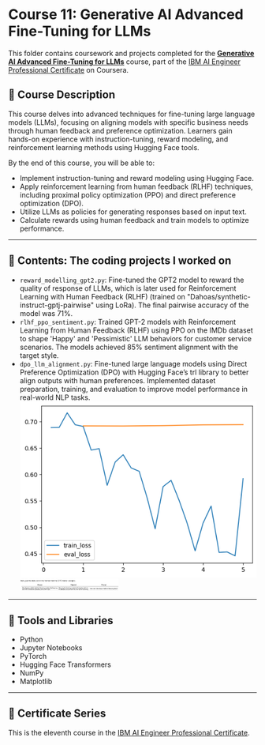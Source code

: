 # Course 11: Generative AI Advanced Fine-Tuning for LLMs

This folder contains coursework and projects completed for the **[Generative AI Advanced Fine-Tuning for LLMs](https://www.coursera.org/learn/generative-ai-advanced-fine-tuning-for-llms?specialization=ai-engineer)** course, part of the [IBM AI Engineer Professional Certificate](https://www.coursera.org/professional-certificates/ai-engineer) on Coursera.

## 🧠 Course Description

This course delves into advanced techniques for fine-tuning large language models (LLMs), focusing on aligning models with specific business needs through human feedback and preference optimization. Learners gain hands-on experience with instruction-tuning, reward modeling, and reinforcement learning methods using Hugging Face tools.

By the end of this course, you will be able to:

- Implement instruction-tuning and reward modeling using Hugging Face.
- Apply reinforcement learning from human feedback (RLHF) techniques, including proximal policy optimization (PPO) and direct preference optimization (DPO).
- Utilize LLMs as policies for generating responses based on input text.
- Calculate rewards using human feedback and train models to optimize performance.

---

## 📂 Contents: The coding projects I worked on

- `reward_modelling_gpt2.py`: Fine-tuned the GPT2 model to reward the quality of response of LLMs, which is later used for Reinforcement Learning with Human Feedback (RLHF) (trained on "Dahoas/synthetic-instruct-gptj-pairwise" using LoRa). The final pairwise accuracy of the model was 71%.
- `rlhf_ppo_sentiment.py`: Trained GPT-2 models with Reinforcement Learning from Human Feedback (RLHF) using PPO on the IMDb dataset to shape 'Happy' and 'Pessimistic' LLM behaviors for customer service scenarios. The models achieved 85% sentiment alignment with the target style.
- `dpo_llm_alignment.py`: Fine-tuned large language models using Direct Preference Optimization (DPO) with Hugging Face’s trl library to better align outputs with human preferences. Implemented dataset preparation, training, and evaluation to improve model performance in real-world NLP tasks. <br>
 <img src="Images/loss dpo.png" alt="train and validation loss of the dpo model" width="600"/> <img src="Images/samples_dpo.png" alt="sample dpo" width="200"/> 
---

## 🔧 Tools and Libraries

- Python
- Jupyter Notebooks
- PyTorch
- Hugging Face Transformers
- NumPy
- Matplotlib

---

## 📌 Certificate Series

This is the eleventh course in the [IBM AI Engineer Professional Certificate](https://www.coursera.org/professional-certificates/ai-engineer).
